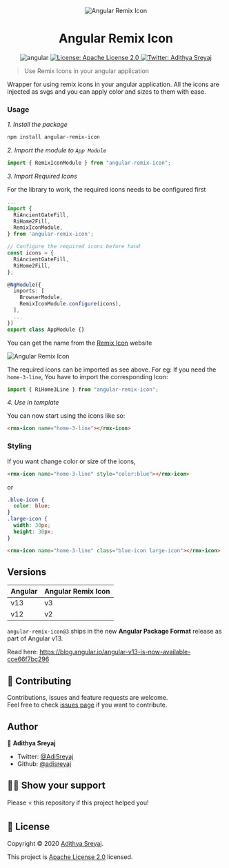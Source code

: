<p align="center">
    <img src="https://raw.githubusercontent.com/adisreyaj/angular-remix-icon/master/angular-remix-icon.png" alt="Angular Remix Icon">
</p>
<h1 align="center">Angular Remix Icon</h1>
<p align="center">
    <img src="https://img.shields.io/badge/Angular-11-red?style=for-the-badge&logo=angular" alt="angular">
  <a href="https://github.com/adisreyaj/angular-remix-icon/blob/master/LICENSE.md">
    <img alt="License: Apache License 2.0" src="https://img.shields.io/badge/License-Apache License 2.0-yellow.svg?style=for-the-badge&logo=apache" target="_blank" />
  </a>
  <a href="https://twitter.com/AdiSreyaj">
    <img alt="Twitter: Adithya Sreyaj" src="https://img.shields.io/twitter/follow/AdiSreyaj.svg?style=for-the-badge&logo=twitter" target="_blank" />
  </a>
</p>

> Use Remix Icons in your angular application

Wrapper for using remix icons in your angular application.
All the icons are injected as svgs and you can apply color and sizes to them with ease.

### Usage

_1. Install the package_

```sh
npm install angular-remix-icon
```

_2. Import the module to `App Module`_

```ts
import { RemixIconModule } from "angular-remix-icon";
```

_3. Import Required Icons_

For the library to work, the required icons needs to be configured first

```ts
...
import {
  RiAncientGateFill,
  RiHome2Fill,
  RemixIconModule,
} from 'angular-remix-icon';

// Configure the required icons before hand
const icons = {
  RiAncientGateFill,
  RiHome2Fill,
};

@NgModule({
  imports: [
    BrowserModule,
    RemixIconModule.configure(icons),
  ],
  ...
})
export class AppModule {}
```

You can get the name from the [Remix Icon](https://remixicon.com) website

![Angular Remix Icon](https://raw.githubusercontent.com/adisreyaj/angular-remix-icon/master/remix-icon-example.png)

The required icons can be imported as see above. For eg: If you need the `home-3-line`, You have to import the corresponding Icon:

```ts
import { RiHome3Line } from "angular-remix-icon";
```

_4. Use in template_

You can now start using the icons like so:

```html
<rmx-icon name="home-3-line"></rmx-icon>
```

### Styling

If you want change color or size of the icons,

```html
<rmx-icon name="home-3-line" style="color:blue"></rmx-icon>
```

or

```css
.blue-icon {
  color: blue;
}
.large-icon {
  width: 30px;
  height: 30px;
}
```

```html
<rmx-icon name="home-3-line" class="blue-icon large-icon"></rmx-icon>
```

## Versions

| Angular | Angular Remix Icon |
| ------- | ------------------ |
| v13     | v3                 |
| v12     | v2                 |

`angular-remix-icon@3` ships in the new **Angular Package Format** release as part of Angular v13.

Read here: https://blog.angular.io/angular-v13-is-now-available-cce66f7bc296

## 🤝 Contributing

Contributions, issues and feature requests are welcome.<br />
Feel free to check [issues page](https://github.com/adisreyaj/angular-remix-icon/issues) if you want to contribute.

## Author

👤 **Adithya Sreyaj**

- Twitter: [@AdiSreyaj](https://twitter.com/AdiSreyaj)
- Github: [@adisreyaj](https://github.com/adisreyaj)

## 👍🏼 Show your support

Please ⭐️ this repository if this project helped you!

## 📝 License

Copyright © 2020 [Adithya Sreyaj](https://github.com/adisreyaj).<br />

This project is [Apache License 2.0](https://github.com/adisreyaj/angular-remix-icon/blob/master/LICENSE.md) licensed.
